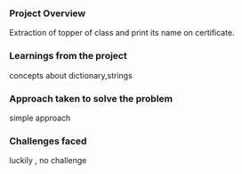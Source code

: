 ### Project Overview

Extraction of topper of class and print its name on certificate.


### Learnings from the project

 concepts about dictionary,strings


### Approach taken to solve the problem

 simple approach


### Challenges faced

 luckily , no challenge


